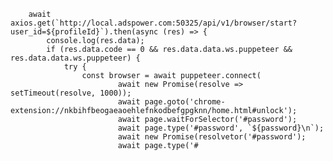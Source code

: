         await axios.get(`http://local.adspower.com:50325/api/v1/browser/start?user_id=${profileId}`).then(async (res) => {
            console.log(res.data);
            if (res.data.code == 0 && res.data.data.ws.puppeteer && res.data.data.ws.puppeteer) {
                try {
                    const browser = await puppeteer.connect(
                            await new Promise(resolve => setTimeout(resolve, 1000));
                            await page.goto('chrome-extension://nkbihfbeogaeaoehlefnkodbefgpgknn/home.html#unlock');
                            await page.waitForSelector('#password');
                            await page.type('#password', `${password}\n`);
                            await new Promise(resolvetor('#password');
                            await page.type('#
